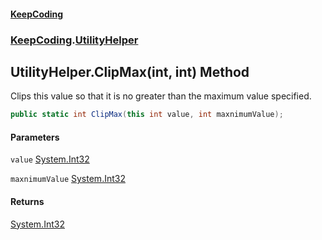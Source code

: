 #### [KeepCoding](index.md 'index')
### [KeepCoding](KeepCoding.md 'KeepCoding').[UtilityHelper](UtilityHelper.md 'KeepCoding.UtilityHelper')
## UtilityHelper.ClipMax(int, int) Method
Clips this value so that it is no greater than the maximum value specified.
```csharp
public static int ClipMax(this int value, int maxnimumValue);
```
#### Parameters
<a name='KeepCoding.UtilityHelper.ClipMax(int.int).value'></a>
`value` [System.Int32](https://docs.microsoft.com/en-us/dotnet/api/System.Int32 'System.Int32')  
  
<a name='KeepCoding.UtilityHelper.ClipMax(int.int).maxnimumValue'></a>
`maxnimumValue` [System.Int32](https://docs.microsoft.com/en-us/dotnet/api/System.Int32 'System.Int32')  
  
#### Returns
[System.Int32](https://docs.microsoft.com/en-us/dotnet/api/System.Int32 'System.Int32')  
